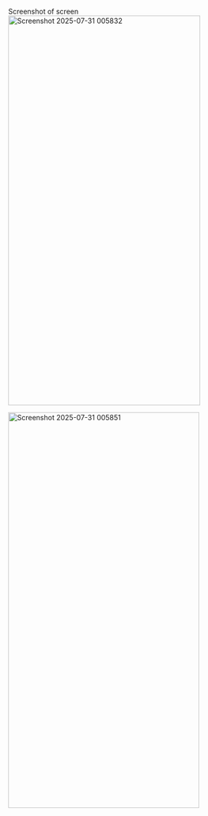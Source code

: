 Screenshot of screen
<img width="388" height="788" alt="Screenshot 2025-07-31 005832" src="https://github.com/user-attachments/assets/93838970-aba1-403d-aecb-0315dc4d5327" />


<img width="386" height="800" alt="Screenshot 2025-07-31 005851" src="https://github.com/user-attachments/assets/481d7c23-7ae7-43c3-b58e-7ee421a82fcd" />


